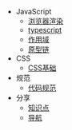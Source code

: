 - JavaScript
  - [浏览器渲染](src/js/web)
  - [typescript](src/js/typescript)
  - [作用域](src/js/scope)
  - [原型链](src/js/prototype)
- CSS
  - [CSS基础](src/css/css)
- 规范
  - [代码规范](src/lint/lint)
- 分享
  - [知识点](src/share/knowledge)
  - [导航](src/share/guide)
